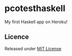 # pcotesthaskell

My first Haskell app on Heroku!



## Licence

Released under [MIT License][licence]

[for-all-the-world]: https://hackernoon.com/for-all-the-world-to-see-deploying-haskell-with-heroku-7ea46f827ce
[heroku-buildpack-stack]: https://github.com/mfine/heroku-buildpack-stack
[licence]: LICENSE

